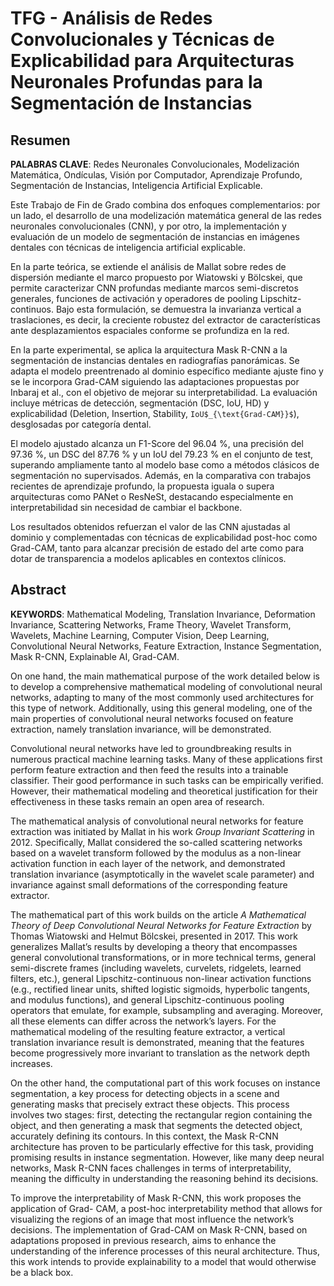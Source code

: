 # TFG - Análisis de Redes Convolucionales y Técnicas de Explicabilidad para Arquitecturas Neuronales Profundas para la Segmentación de Instancias

## Resumen

**PALABRAS CLAVE**: Redes Neuronales Convolucionales, Modelización Matemática, Ondículas, Visión por Computador, Aprendizaje Profundo, Segmentación de Instancias, Inteligencia Artificial Explicable.

Este Trabajo de Fin de Grado combina dos enfoques complementarios: por un lado, el desarrollo de una modelización matemática general de las redes neuronales convolucionales (CNN), y por otro, la implementación y evaluación de un modelo de segmentación de instancias en imágenes dentales con técnicas de inteligencia artificial explicable.

En la parte teórica, se extiende el análisis de Mallat sobre redes de dispersión mediante el marco propuesto por Wiatowski y Bölcskei, que permite caracterizar CNN profundas mediante marcos semi-discretos generales, funciones de activación y operadores de pooling Lipschitz-continuos. Bajo esta formulación, se demuestra la invarianza vertical a traslaciones, es decir, la creciente robustez del extractor de características ante desplazamientos espaciales conforme se profundiza en la red.

En la parte experimental, se aplica la arquitectura Mask R-CNN a la segmentación de instancias dentales en radiografías panorámicas. Se adapta el modelo preentrenado al dominio específico mediante ajuste fino y se le incorpora Grad-CAM siguiendo las adaptaciones propuestas por Inbaraj et al., con el objetivo de mejorar su interpretabilidad. La evaluación incluye métricas de detección, segmentación (DSC, IoU, HD) y explicabilidad (Deletion, Insertion, Stability, `IoU$_{\text{Grad-CAM}}$`), desglosadas por categoría dental.

El modelo ajustado alcanza un F1-Score del 96.04 %, una precisión del 97.36 %, un DSC del 87.76 % y un IoU del 79.23 % en el conjunto de test, superando ampliamente tanto al modelo base como a métodos clásicos de segmentación no supervisados. Además, en la comparativa con trabajos recientes de aprendizaje profundo, la propuesta iguala o supera arquitecturas como PANet o ResNeSt, destacando especialmente en interpretabilidad sin necesidad de cambiar el backbone.

Los resultados obtenidos refuerzan el valor de las CNN ajustadas al dominio y complementadas con técnicas de explicabilidad post-hoc como Grad-CAM, tanto para alcanzar precisión de estado del arte como para dotar de transparencia a modelos aplicables en contextos clínicos.

## Abstract

**KEYWORDS**: Mathematical Modeling, Translation Invariance, Deformation Invariance, Scattering Networks, Frame Theory, Wavelet Transform, Wavelets, Machine Learning, Computer Vision, Deep Learning, Convolutional Neural Networks, Feature Extraction, Instance Segmentation, Mask R-CNN, Explainable AI, Grad-CAM.

On one hand, the main mathematical purpose of the work detailed below is to develop a comprehensive mathematical modeling of convolutional neural networks, adapting to many of the most commonly used architectures for this type of network. Additionally, using this general modeling, one of the main properties of convolutional neural networks focused on feature extraction, namely translation invariance, will be demonstrated.

Convolutional neural networks have led to groundbreaking results in numerous practical machine learning tasks. Many of these applications first perform feature extraction and then feed the results into a trainable classifier. Their good performance in such tasks can be empirically verified. However, their mathematical modeling and theoretical justification for their effectiveness in these tasks remain an open area of research.

The mathematical analysis of convolutional neural networks for feature extraction was initiated by Mallat in his work *Group Invariant Scattering* in 2012. Specifically, Mallat considered the so-called scattering networks based on a wavelet transform followed by the modulus as a non-linear activation function in each layer of the network, and demonstrated translation invariance (asymptotically in the wavelet scale parameter) and invariance against small deformations of the corresponding feature extractor.

The mathematical part of this work builds on the article *A Mathematical Theory of Deep Convolutional Neural Networks for Feature Extraction* by Thomas Wiatowski and Helmut Bölcskei, presented in 2017. This work generalizes Mallat’s results by developing a theory that encompasses general convolutional transformations, or in more technical terms, general semi-discrete frames (including wavelets, curvelets, ridgelets, learned filters, etc.), general Lipschitz-continuous non-linear activation functions (e.g., rectified linear units, shifted logistic sigmoids, hyperbolic tangents, and modulus functions), and general Lipschitz-continuous pooling operators that emulate, for example, subsampling and averaging. Moreover, all these elements can differ across the network’s layers. For the mathematical modeling of the resulting feature extractor, a vertical translation invariance result is demonstrated, meaning that the features become progressively more invariant to translation as the network depth increases.

On the other hand, the computational part of this work focuses on instance segmentation, a key process for detecting objects in a scene and generating masks that precisely extract these objects. This process involves two stages: first, detecting the rectangular region containing the object, and then generating a mask that segments the detected object, accurately defining its contours. In this context, the Mask R-CNN architecture has proven to be particularly effective for this task, providing promising results in instance segmentation. However, like many deep neural networks, Mask R-CNN faces challenges in terms of interpretability, meaning the difficulty in understanding the reasoning behind its decisions.

To improve the interpretability of Mask R-CNN, this work proposes the application of Grad- CAM, a post-hoc interpretability method that allows for visualizing the regions of an image that most influence the network’s decisions. The implementation of Grad-CAM on Mask R-CNN, based on adaptations proposed in previous research, aims to enhance the understanding of the inference processes of this neural architecture. Thus, this work intends to provide explainability to a model that would otherwise be a black box.
